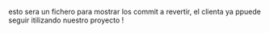 esto sera un fichero para mostrar los commit a revertir, el clienta ya ppuede seguir itilizando nuestro proyecto
!
